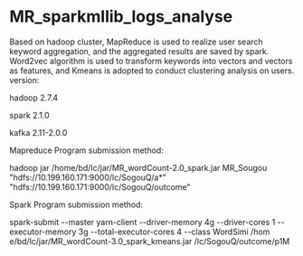 # MR_sparkmllib_logs_analyse
Based on hadoop cluster, MapReduce is used to realize user search keyword aggregation, and the aggregated results are saved by spark. Word2vec algorithm is used to transform keywords into vectors and vectors as features, and Kmeans is adopted to conduct clustering analysis on users.
version:

hadoop 2.7.4

spark 2.1.0

kafka 2.11-2.0.0

Mapreduce Program submission method:

hadoop jar /home/bd/lc/jar/MR_wordCount-2.0_spark.jar MR_Sougou "hdfs://10.199.160.171:9000/lc/SogouQ/a*" "hdfs://10.199.160.171:9000/lc/SogouQ/outcome"

Spark Program submission method:

spark-submit --master yarn-client --driver-memory 4g --driver-cores 1 --executor-memory 3g --total-executor-cores 4 --class WordSimi /hom    e/bd/lc/jar/MR_wordCount-3.0_spark_kmeans.jar /lc/SogouQ/outcome/p1M
